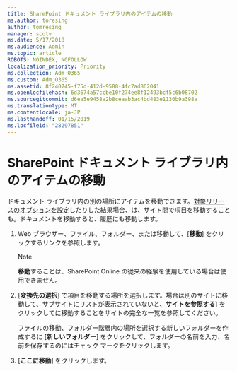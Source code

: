 ```yaml
---
title: SharePoint ドキュメント ライブラリ内のアイテムの移動
ms.author: toresing
author: tomresing
manager: scotv
ms.date: 5/17/2018
ms.audience: Admin
ms.topic: article
ROBOTS: NOINDEX, NOFOLLOW
localization_priority: Priority
ms.collection: Adm_O365
ms.custom: Adm_O365
ms.assetid: 8f240745-f75d-412d-9588-4fc7ad862041
ms.openlocfilehash: 6d3674a57ccbe10f274ee8f12493bcf5c6b08702
ms.sourcegitcommit: d6ea5e9458a2b8ceaab3ac4bd483e1130b9a398a
ms.translationtype: MT
ms.contentlocale: ja-JP
ms.lasthandoff: 01/15/2019
ms.locfileid: "28297851"
---
```

# <a name="move-items-in-a-sharepoint-document-library"></a>SharePoint ドキュメント ライブラリ内のアイテムの移動

ドキュメント ライブラリ内の別の場所にアイテムを移動できます。[対象リリースのオプションを設定](https://go.microsoft.com/fwlink/?linkid=622980)したりした結果場合、は、サイト間で項目を移動することも。ドキュメントを移動すると、履歴にも移動します。
  
1. Web ブラウザー、ファイル、フォルダー、または移動して、[**移動**] をクリックするリンクを参照します。
    
    > [!NOTE]
    > **移動**することは、SharePoint Online の従来の経験を使用している場合は使用できません。 
  
2. [**変換先の選択**] で項目を移動する場所を選択します。場合は別のサイトに移動して、サブサイトにリストが表示されていないと、**サイトを参照する**] をクリックしてに移動することをサイトの完全な一覧を参照してください。 
    
    ファイルの移動、フォルダー階層内の場所を選択する新しいフォルダーを作成するに [**新しいフォルダー**] をクリックして、フォルダーの名前を入力、名前を保存するのにはチェック マークをクリックします。
    
3. [**ここに移動**] をクリックします。
    

